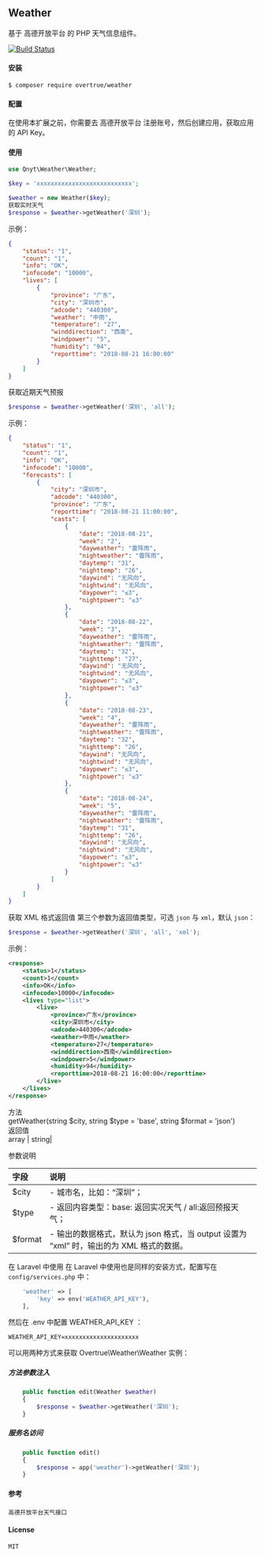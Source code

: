 ## Weather


基于 高德开放平台 的 PHP 天气信息组件。

[![Build Status](https://travis-ci.org/qnyt/weather.svg?branch=master)](https://travis-ci.org/qnyt/weather)

#### 安装
```
$ composer require overtrue/weather 
```

#### 配置
在使用本扩展之前，你需要去 高德开放平台 注册账号，然后创建应用，获取应用的 API Key。

#### 使用
```php
use Qnyt\Weather\Weather;

$key = 'xxxxxxxxxxxxxxxxxxxxxxxxxxx';

$weather = new Weather($key);
获取实时天气
$response = $weather->getWeather('深圳');
```
示例：
```json
{
    "status": "1",
    "count": "1",
    "info": "OK",
    "infocode": "10000",
    "lives": [
        {
            "province": "广东",
            "city": "深圳市",
            "adcode": "440300",
            "weather": "中雨",
            "temperature": "27",
            "winddirection": "西南",
            "windpower": "5",
            "humidity": "94",
            "reporttime": "2018-08-21 16:00:00"
        }
    ]
}
```
获取近期天气预报
```php
$response = $weather->getWeather('深圳', 'all');
```

示例：
```json
{
    "status": "1", 
    "count": "1", 
    "info": "OK", 
    "infocode": "10000", 
    "forecasts": [
        {
            "city": "深圳市", 
            "adcode": "440300", 
            "province": "广东", 
            "reporttime": "2018-08-21 11:00:00", 
            "casts": [
                {
                    "date": "2018-08-21", 
                    "week": "2", 
                    "dayweather": "雷阵雨", 
                    "nightweather": "雷阵雨", 
                    "daytemp": "31", 
                    "nighttemp": "26", 
                    "daywind": "无风向", 
                    "nightwind": "无风向", 
                    "daypower": "≤3", 
                    "nightpower": "≤3"
                }, 
                {
                    "date": "2018-08-22", 
                    "week": "3", 
                    "dayweather": "雷阵雨", 
                    "nightweather": "雷阵雨", 
                    "daytemp": "32", 
                    "nighttemp": "27", 
                    "daywind": "无风向", 
                    "nightwind": "无风向", 
                    "daypower": "≤3", 
                    "nightpower": "≤3"
                }, 
                {
                    "date": "2018-08-23", 
                    "week": "4", 
                    "dayweather": "雷阵雨", 
                    "nightweather": "雷阵雨", 
                    "daytemp": "32", 
                    "nighttemp": "26", 
                    "daywind": "无风向", 
                    "nightwind": "无风向", 
                    "daypower": "≤3", 
                    "nightpower": "≤3"
                }, 
                {
                    "date": "2018-08-24", 
                    "week": "5", 
                    "dayweather": "雷阵雨", 
                    "nightweather": "雷阵雨", 
                    "daytemp": "31", 
                    "nighttemp": "26", 
                    "daywind": "无风向", 
                    "nightwind": "无风向", 
                    "daypower": "≤3", 
                    "nightpower": "≤3"
                }
            ]
        }
    ]
}
```
获取 XML 格式返回值
第三个参数为返回值类型，可选 `json` 与 `xml`，默认 `json`：
```php
$response = $weather->getWeather('深圳', 'all', 'xml');
```

示例：
```xml
<response>
    <status>1</status>
    <count>1</count>
    <info>OK</info>
    <infocode>10000</infocode>
    <lives type="list">
        <live>
            <province>广东</province>
            <city>深圳市</city>
            <adcode>440300</adcode>
            <weather>中雨</weather>
            <temperature>27</temperature>
            <winddirection>西南</winddirection>
            <windpower>5</windpower>
            <humidity>94</humidity>
            <reporttime>2018-08-21 16:00:00</reporttime>
        </live>
    </lives>
</response>
```


方法<br/>
getWeather(string $city, string $type = 'base', string $format = 'json')<br/>
返回值<br/>
array | string|   

参数说明

|字段|说明|
|:---|:---|
|$city| - 城市名，比如：“深圳”；|
|$type |- 返回内容类型：base: 返回实况天气 / all:返回预报天气；|
|$format| - 输出的数据格式，默认为 json 格式，当 output 设置为 “xml” 时，输出的为 XML 格式的数据。|

在 Laravel 中使用
在 Laravel 中使用也是同样的安装方式，配置写在 `config/services.php` 中：

```php
    'weather' => [
        'key' => env('WEATHER_API_KEY'),
    ],
```
然后在 .env 中配置 WEATHER_API_KEY ：
```env
WEATHER_API_KEY=xxxxxxxxxxxxxxxxxxxxx
```
可以用两种方式来获取 Overtrue\Weather\Weather 实例：

##### 方法参数注入
```php
    public function edit(Weather $weather) 
    {
        $response = $weather->getWeather('深圳');
    }
  ```
##### 服务名访问
```php
    public function edit() 
    {
        $response = app('weather')->getWeather('深圳');
    }
```
   
#### 参考

    高德开放平台天气接口
#### License

    MIT